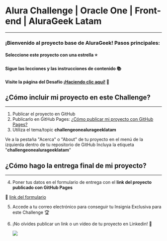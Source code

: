 # Alura Challenge | Oracle One | Front-end | AluraGeek Latam
---

### ¡Bienvenido al proyecto base de AluraGeek! Pasos principales:

#### Seleccione este proyecto con una estrella ⭐
#### Sigue las lecciones y las instrucciones de contenido 📚
#### Visite la página del Desafío [¡Haciendo clic aquí!](https://www.aluracursos.com/challenges/__oracle-one-front-end) 📃

## ¿Cómo incluir mi proyecto en este Challenge?
---

1) Publicar el proyecto en GitHub
2) Publicarlo en GitHub Pages: [¿Cómo publicar mi proyecto con GitHub Pages?](https://docs.github.com/pt/pages/getting-started-with-github-pages/creating-a-github-pages-site) 
3) Utiliza el tema/topic **challengeonealurageeklatam**

Ve a la pestaña "Acerca" o "About" de tu proyecto en el menú de la izquierda dentro de tu repositorio de GitHub
Incluya la etiqueta "**challengeonealurageeklatam**"

## ¿Cómo hago la entrega final de mi proyecto?
---

4) Poner tus datos en el formulario de entrega con el **link del proyecto publicado con GitHub Pages**

🔹 [link del formulario](https://lp.alura.com.br/alura-latam-lp-entrega-de-challenge-one)

5) Accede a tu correo electrónico para conseguir tu Insignia Exclusiva para este Challenge 🏆
6) ¡No olvides publicar un link o un vídeo de tu proyecto en Linkedin! 🏁

     <a href="https://www.linkedin.com/company/alura-latam/mycompany/" target="_blank"><img src="https://img.shields.io/badge/-LinkedIn-%230077B5?style=for-the-badge&logo=linkedin&logoColor=white" target="_blank"></a>
